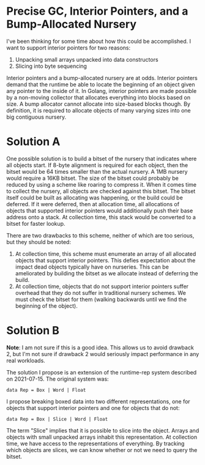 # Precise GC, Interior Pointers, and a Bump-Allocated Nursery

I've been thinking for some time about how this could be accomplished. I want
to support interior pointers for two reasons:

1. Unpacking small arrays unpacked into data constructors
2. Slicing into byte sequencing

Interior pointers and a bump-allocated nursery are at odds. Interior pointers
demand that the runtime be able to locate the beginning of an object given
any pointer to the inside of it. In Golang, interior pointers are made possible
by a non-moving collector that allocates everything into blocks based on size.
A bump allocator cannot allocate into size-based blocks though. By definition,
it is required to allocate objects of many varying sizes into one big
contiguous nursery.

# Solution A

One possible solution is to build a bitset of the nursery that indicates where
all objects start. If 8-byte alignment is required for each object, then the
bitset would be 64 times smaller than the actual nursery. A 1MB nursery would
require a 16KB bitset. The size of the bitset could probably be reduced by
using a scheme like roaring to compress it. When it comes time to collect the
nursery, all objects are checked against this bitset. The bitset itself could
be built as allocating was happening, or the build could be deferred. If it
were deferred, then at allocation time, all allocations of objects that
supported interior pointers would additionally push their base address onto
a stack. At collection time, this stack would be converted to a bitset for
faster lookup.

There are two drawbacks to this scheme, neither of which are too serious,
but they should be noted:

1. At collection time, this scheme must enumerate an array of all allocated
   objects that support interior pointers. This defies expectation about
   the impact dead objects typically have on nurseries. This can be ameliorated
   by building the bitset as we allocate instead of deferring the build.
2. At collection time, objects that do not support interior pointers suffer
   overhead that they do not suffer in traditional nursery schemes. We must
   check the bitset for them (walking backwards until we find the beginning
   of the object).

# Solution B

**Note**: I am not sure if this is a good idea. This allows us to avoid
drawback 2, but I'm not sure if drawback 2 would seriously impact performance
in any real workloads.

The solution I propose is an extension of the runtime-rep system described
on 2021-07-15. The original system was:

    data Rep = Box | Word | Float

I propose breaking boxed data into two different representations, one for
objects that support interior pointers and one for objects that do not:

    data Rep = Box | Slice | Word | Float

The term "Slice" implies that it is possible to slice into the object.
Arrays and objects with small unpacked arrays inhabit this representation.
At collection time, we have access to the representations of everything.
By tracking which objects are slices, we can know whether or not we need
to query the bitset.
